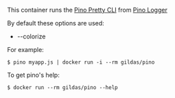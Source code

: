 This container runs the [Pino Pretty CLI](https://github.com/pinojs/pino-pretty) from [Pino Logger](https://getpino.io)

By default these options are used:
- --colorize

For example:  
```
$ pino myapp.js | docker run -i --rm gildas/pino
```

To get pino's help:

```
$ docker run --rm gildas/pino --help
```
